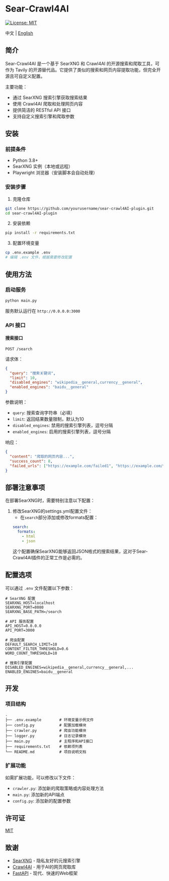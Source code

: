 # Sear-Crawl4AI

[![License: MIT](https://img.shields.io/badge/License-MIT-yellow.svg)](https://opensource.org/licenses/MIT)

中文 | [English](README_EN.md)

## 简介

Sear-Crawl4AI 是一个基于 SearXNG 和 Crawl4AI 的开源搜索和爬取工具，可作为 Tavily 的开源替代品。它提供了类似的搜索和网页内容提取功能，但完全开源且可自定义配置。

主要功能：
- 通过 SearXNG 搜索引擎获取搜索结果
- 使用 Crawl4AI 爬取和处理网页内容
- 提供简洁的 RESTful API 接口
- 支持自定义搜索引擎和爬取参数

## 安装

### 前提条件

- Python 3.8+
- SearXNG 实例（本地或远程）
- Playwright 浏览器（安装脚本会自动处理）

### 安装步骤

1. 克隆仓库
```bash
git clone https://github.com/yourusername/sear-crawl4AI-plugin.git
cd sear-crawl4AI-plugin
```

2. 安装依赖
```bash
pip install -r requirements.txt
```

3. 配置环境变量
```bash
cp .env.example .env
# 编辑 .env 文件，根据需要修改配置
```

## 使用方法

### 启动服务

```bash
python main.py
```

服务默认运行在 `http://0.0.0.0:3000`

### API 接口

#### 搜索接口

```
POST /search
```

请求体：
```json
{
  "query": "搜索关键词",
  "limit": 10,
  "disabled_engines": "wikipedia__general,currency__general",
  "enabled_engines": "baidu__general"
}
```

参数说明：
- `query`: 搜索查询字符串（必填）
- `limit`: 返回结果数量限制，默认为10
- `disabled_engines`: 禁用的搜索引擎列表，逗号分隔
- `enabled_engines`: 启用的搜索引擎列表，逗号分隔

响应：
```json
{
  "content": "爬取的网页内容...",
  "success_count": 8,
  "failed_urls": ["https://example.com/failed1", "https://example.com/failed2"]
}
```

## 部署注意事项

在部署SearXNG时，需要特别注意以下配置：

1. 修改SearXNG的settings.yml配置文件：
   - 在`search`部分添加或修改formats配置：
   ```yaml
   search:
     formats:
       - html
       - json
   ```
   这个配置确保SearXNG能够返回JSON格式的搜索结果，这对于Sear-Crawl4AI插件的正常工作是必需的。

## 配置选项

可以通过 `.env` 文件配置以下参数：

```
# SearXNG 配置
SEARXNG_HOST=localhost
SEARXNG_PORT=8080
SEARXNG_BASE_PATH=/search

# API 服务配置
API_HOST=0.0.0.0
API_PORT=3000

# 爬虫配置
DEFAULT_SEARCH_LIMIT=10
CONTENT_FILTER_THRESHOLD=0.6
WORD_COUNT_THRESHOLD=10

# 搜索引擎配置
DISABLED_ENGINES=wikipedia__general,currency__general,...
ENABLED_ENGINES=baidu__general
```

## 开发

### 项目结构

```
.
├── .env.example        # 环境变量示例文件
├── config.py           # 配置加载模块
├── crawler.py          # 爬虫功能模块
├── logger.py           # 日志记录模块
├── main.py             # 主程序和API接口
├── requirements.txt    # 依赖项列表
└── README.md           # 项目说明文档
```

### 扩展功能

如需扩展功能，可以修改以下文件：

- `crawler.py`: 添加新的爬取策略或内容处理方法
- `main.py`: 添加新的API端点
- `config.py`: 添加新的配置参数

## 许可证

[MIT](LICENSE)

## 致谢

- [SearXNG](https://github.com/searxng/searxng) - 隐私友好的元搜索引擎
- [Crawl4AI](https://github.com/crawl4ai/crawl4ai) - 用于AI的网页爬取库
- [FastAPI](https://fastapi.tiangolo.com/) - 现代、快速的Web框架
